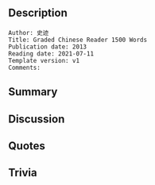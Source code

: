 ## Description

```
Author: 史迹
Title: Graded Chinese Reader 1500 Words
Publication date: 2013
Reading date: 2021-07-11
Template version: v1
Comments:
```

## Summary

## Discussion

## Quotes

## Trivia
